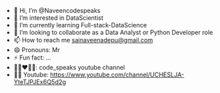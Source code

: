 - 👋 Hi, I’m @Naveencodespeaks
- 👀 I’m interested in DataScientist
- 🌱 I’m currently learning Full-stack-DataScience
- 💞️ I’m looking to collaborate as a Data Analyst or Python Developer role
- 📫 How to reach me sainaveenadepu@gmail.com
- 😄 Pronouns: Mr
- ⚡ Fun fact: ...
- 🐱‍🏍❤🐱‍🏍: code_speaks youtube channel
- 🐱‍💻 Youtube: https://www.youtube.com/channel/UCHESLJA-YteTJPJEx6Q5d2g


<!---
Naveencodespeaks/Naveencodespeaks is a ✨ special ✨ repository because its `README.md` (this file) appears on your GitHub profile.
You can click the Preview link to take a look at your changes.
--->
